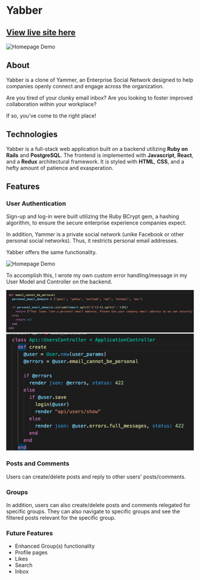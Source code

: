 # Yabber

## [View live site here](https://yabberaway.herokuapp.com/#/)

![Homepage Demo](gifs/homepage.gif)

## About

Yabber is a clone of Yammer, an Enterprise Social Network designed to help companies openly connect and engage
across the organization.  

Are you tired of your clunky email inbox? Are you looking to foster improved collaboration within your workplace? 

If so, you've come to the right place! 

## Technologies
Yabber is a full-stack web application built on a backend utilizing **Ruby on Rails** and **PostgreSQL**. The frontend is implemented with **Javascript**, **React**, and a **Redux** architectural framework. It is styled with **HTML**, **CSS**, and a hefty amount of patience and exasperation. 

## Features

### User Authentication

Sign-up and log-in were built utilizing the Ruby BCrypt gem, a hashing algorithm, to ensure the secure enterprise experience companies expect. 

In addition, Yammer is a private social network (unike Facebook or other personal social networks). Thus, 
it restricts personal email addresses. 

Yabber offers the same functionality. 

![Homepage Demo](gifs/signup_error.gif)

To accomplish this, I wrote my own custom error handling/message in my User Model and Controller on the backend. 

![Model](gifs/model.png)
![Controller](gifs/controller.png)

### Posts and Comments

Users can create/delete posts and reply to other users' posts/comments. 

### Groups

In addition, users can also create/delete posts and comments relegated for specific groups. They can also navigate to specific groups and see the filtered posts relevant for the specific group. 

### Future Features
* Enhanced Group(s) functionality
* Profile pages
* Likes
* Search
* Inbox

